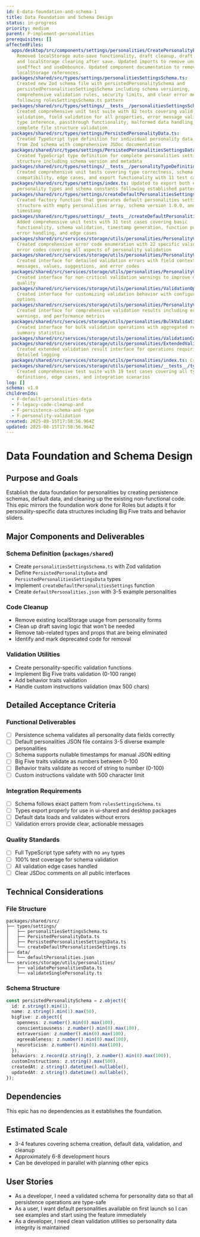 ```yaml
---
id: E-data-foundation-and-schema-1
title: Data Foundation and Schema Design
status: in-progress
priority: medium
parent: P-implement-personalities
prerequisites: []
affectedFiles:
  apps/desktop/src/components/settings/personalities/CreatePersonalityForm.tsx:
    Removed localStorage auto-save functionality, draft cleanup, draft recovery,
    and localStorage clearing after save. Updated imports to remove unused
    useEffect and useDebounce. Updated component documentation to remove
    localStorage references.
  packages/shared/src/types/settings/personalitiesSettingsSchema.ts:
    Created new Zod schema file with persistedPersonalitySchema and
    persistedPersonalitiesSettingsSchema including schema versioning,
    comprehensive validation rules, security limits, and clear error messages
    following rolesSettingsSchema.ts pattern
  packages/shared/src/types/settings/__tests__/personalitiesSettingsSchema.test.ts:
    Created comprehensive unit test suite with 82 tests covering valid data
    validation, field validation for all properties, error message validation,
    type inference, passthrough functionality, malformed data handling, and
    complete file structure validation
  packages/shared/src/types/settings/PersistedPersonalityData.ts:
    Created TypeScript type definition for individual personality data, inferred
    from Zod schema with comprehensive JSDoc documentation
  packages/shared/src/types/settings/PersistedPersonalitiesSettingsData.ts:
    Created TypeScript type definition for complete personalities settings file
    structure including schema version and metadata
  packages/shared/src/types/settings/__tests__/personalityTypeDefinitions.test.ts:
    Created comprehensive unit tests covering type correctness, schema
    compatibility, edge cases, and export functionality with 11 test cases
  packages/shared/src/types/settings/index.ts: Updated to export both new
    personality types and schema constants following established patterns
  packages/shared/src/types/settings/createDefaultPersonalitiesSettings.ts:
    Created factory function that generates default personalities settings
    structure with empty personalities array, schema version 1.0.0, and current
    timestamp
  packages/shared/src/types/settings/__tests__/createDefaultPersonalitiesSettings.test.ts:
    Added comprehensive unit tests with 31 test cases covering basic
    functionality, schema validation, timestamp generation, function purity,
    error handling, and edge cases
  packages/shared/src/services/storage/utils/personalities/PersonalityValidationErrorCode.ts:
    Created comprehensive error code enumeration with 22 specific validation
    error codes covering all aspects of personality validation
  packages/shared/src/services/storage/utils/personalities/PersonalityValidationError.ts:
    Created interface for detailed validation errors with field context,
    messages, values, suggestions, and error codes
  packages/shared/src/services/storage/utils/personalities/PersonalityValidationWarning.ts:
    Created interface for non-critical validation warnings to improve data
    quality
  packages/shared/src/services/storage/utils/personalities/ValidationOptions.ts:
    Created interface for customizing validation behavior with configurable
    options
  packages/shared/src/services/storage/utils/personalities/PersonalityValidationResult.ts:
    Created interface for comprehensive validation results including errors,
    warnings, and performance metrics
  packages/shared/src/services/storage/utils/personalities/BulkValidationResult.ts:
    Created interface for bulk validation operations with aggregated results and
    summary statistics
  packages/shared/src/services/storage/utils/personalities/ValidationContext.ts: Created interface for validation context and audit information
  packages/shared/src/services/storage/utils/personalities/ExtendedValidationResult.ts:
    Created extended validation result interface for operations requiring
    detailed logging
  packages/shared/src/services/storage/utils/personalities/index.ts: Created barrel file exporting all validation types and interfaces
  packages/shared/src/services/storage/utils/personalities/__tests__/types.test.ts:
    Created comprehensive test suite with 19 test cases covering all type
    definitions, edge cases, and integration scenarios
log: []
schema: v1.0
childrenIds:
  - F-default-personalities-data
  - F-legacy-code-cleanup-and
  - F-persistence-schema-and-type
  - F-personality-validation
created: 2025-08-15T17:58:56.964Z
updated: 2025-08-15T17:58:56.964Z
---
```


# Data Foundation and Schema Design

## Purpose and Goals

Establish the data foundation for personalities by creating persistence schemas, default data, and cleaning up the existing non-functional code. This epic mirrors the foundation work done for Roles but adapts it for personality-specific data structures including Big Five traits and behavior sliders.

## Major Components and Deliverables

### Schema Definition (`packages/shared`)

- Create `personalitiesSettingsSchema.ts` with Zod validation
- Define `PersistedPersonalityData` and `PersistedPersonalitiesSettingsData` types
- Implement `createDefaultPersonalitiesSettings` function
- Create `defaultPersonalities.json` with 3-5 example personalities

### Code Cleanup

- Remove existing localStorage usage from personality forms
- Clean up draft saving logic that won't be needed
- Remove tab-related types and props that are being eliminated
- Identify and mark deprecated code for removal

### Validation Utilities

- Create personality-specific validation functions
- Implement Big Five traits validation (0-100 range)
- Add behavior traits validation
- Handle custom instructions validation (max 500 chars)

## Detailed Acceptance Criteria

### Functional Deliverables

- [ ] Persistence schema validates all personality data fields correctly
- [ ] Default personalities JSON file contains 3-5 diverse example personalities
- [ ] Schema supports nullable timestamps for manual JSON editing
- [ ] Big Five traits validate as numbers between 0-100
- [ ] Behavior traits validate as record of string to number (0-100)
- [ ] Custom instructions validate with 500 character limit

### Integration Requirements

- [ ] Schema follows exact pattern from `rolesSettingsSchema.ts`
- [ ] Types export properly for use in ui-shared and desktop packages
- [ ] Default data loads and validates without errors
- [ ] Validation errors provide clear, actionable messages

### Quality Standards

- [ ] Full TypeScript type safety with no `any` types
- [ ] 100% test coverage for schema validation
- [ ] All validation edge cases handled
- [ ] Clear JSDoc comments on all public interfaces

## Technical Considerations

### File Structure

```
packages/shared/src/
├── types/settings/
│   ├── personalitiesSettingsSchema.ts
│   ├── PersistedPersonalityData.ts
│   ├── PersistedPersonalitiesSettingsData.ts
│   └── createDefaultPersonalitiesSettings.ts
├── data/
│   └── defaultPersonalities.json
└── services/storage/utils/personalities/
    ├── validatePersonalitiesData.ts
    └── validateSinglePersonality.ts
```

### Schema Structure

```typescript
const persistedPersonalitySchema = z.object({
  id: z.string().min(1),
  name: z.string().min(1).max(50),
  bigFive: z.object({
    openness: z.number().min(0).max(100),
    conscientiousness: z.number().min(0).max(100),
    extraversion: z.number().min(0).max(100),
    agreeableness: z.number().min(0).max(100),
    neuroticism: z.number().min(0).max(100),
  }),
  behaviors: z.record(z.string(), z.number().min(0).max(100)),
  customInstructions: z.string().max(500),
  createdAt: z.string().datetime().nullable(),
  updatedAt: z.string().datetime().nullable(),
});
```

## Dependencies

This epic has no dependencies as it establishes the foundation.

## Estimated Scale

- 3-4 features covering schema creation, default data, validation, and cleanup
- Approximately 6-8 development hours
- Can be developed in parallel with planning other epics

## User Stories

- As a developer, I need a validated schema for personality data so that all persistence operations are type-safe
- As a user, I want default personalities available on first launch so I can see examples and start using the feature immediately
- As a developer, I need clean validation utilities so personality data integrity is maintained
